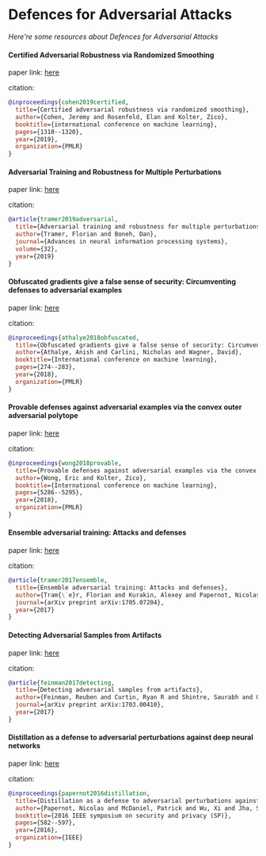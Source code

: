 # Defences for Adversarial Attacks 
*Here're some resources about Defences for Adversarial Attacks*



#### Certified Adversarial Robustness via Randomized Smoothing

paper link: [here](http://proceedings.mlr.press/v97/cohen19c/cohen19c.pdf)

citation: 
```bibtex
@inproceedings{cohen2019certified,
  title={Certified adversarial robustness via randomized smoothing},
  author={Cohen, Jeremy and Rosenfeld, Elan and Kolter, Zico},
  booktitle={international conference on machine learning},
  pages={1310--1320},
  year={2019},
  organization={PMLR}
}
```



#### Adversarial Training and Robustness for Multiple Perturbations

paper link: [here](https://proceedings.neurips.cc/paper/2019/file/5d4ae76f053f8f2516ad12961ef7fe97-Paper.pdf)

citation: 
```bibtex
@article{tramer2019adversarial,
  title={Adversarial training and robustness for multiple perturbations},
  author={Tramer, Florian and Boneh, Dan},
  journal={Advances in neural information processing systems},
  volume={32},
  year={2019}
}
```

#### Obfuscated gradients give a false sense of security: Circumventing defenses to adversarial examples

paper link: [here](http://proceedings.mlr.press/v80/athalye18a/athalye18a.pdf)

citation: 
```bibtex
@inproceedings{athalye2018obfuscated,
  title={Obfuscated gradients give a false sense of security: Circumventing defenses to adversarial examples},
  author={Athalye, Anish and Carlini, Nicholas and Wagner, David},
  booktitle={International conference on machine learning},
  pages={274--283},
  year={2018},
  organization={PMLR}
}
```
    
#### Provable defenses against adversarial examples via the convex outer adversarial polytope

paper link: [here](http://proceedings.mlr.press/v80/wong18a/wong18a.pdf)

citation: 
```bibtex
@inproceedings{wong2018provable,
  title={Provable defenses against adversarial examples via the convex outer adversarial polytope},
  author={Wong, Eric and Kolter, Zico},
  booktitle={International conference on machine learning},
  pages={5286--5295},
  year={2018},
  organization={PMLR}
}
```
    

#### Ensemble adversarial training: Attacks and defenses

paper link: [here](https://arxiv.org/pdf/1705.07204.pdf)

citation: 
```bibtex
@article{tramer2017ensemble,
  title={Ensemble adversarial training: Attacks and defenses},
  author={Tram{\`e}r, Florian and Kurakin, Alexey and Papernot, Nicolas and Goodfellow, Ian and Boneh, Dan and McDaniel, Patrick},
  journal={arXiv preprint arXiv:1705.07204},
  year={2017}
}
```
    

#### Detecting Adversarial Samples from Artifacts

paper link: [here](https://arxiv.org/pdf/1703.00410)

citation: 
```bibtex
@article{feinman2017detecting,
  title={Detecting adversarial samples from artifacts},
  author={Feinman, Reuben and Curtin, Ryan R and Shintre, Saurabh and Gardner, Andrew B},
  journal={arXiv preprint arXiv:1703.00410},
  year={2017}
}
```
    

#### Distillation as a defense to adversarial perturbations against deep neural networks

paper link: [here](https://arxiv.org/pdf/1511.04508.pdf&xid=25657,15700023,15700124,15700149,15700186,15700191,15700201,15700237,15700242)

citation: 
```bibtex
@inproceedings{papernot2016distillation,
  title={Distillation as a defense to adversarial perturbations against deep neural networks},
  author={Papernot, Nicolas and McDaniel, Patrick and Wu, Xi and Jha, Somesh and Swami, Ananthram},
  booktitle={2016 IEEE symposium on security and privacy (SP)},
  pages={582--597},
  year={2016},
  organization={IEEE}
}
```
    